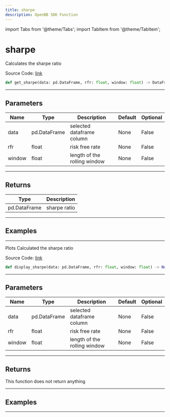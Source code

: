 ```yaml
---
title: sharpe
description: OpenBB SDK Function
---
```


import Tabs from '@theme/Tabs';
import TabItem from '@theme/TabItem';

# sharpe

<Tabs>
<TabItem value="model" label="Model" default>

Calculates the sharpe ratio

Source Code: [link](https://github.com/OpenBB-finance/OpenBBTerminal/tree/main/openbb_terminal/common/quantitative_analysis/qa_model.py#L537)

```python
def get_sharpe(data: pd.DataFrame, rfr: float, window: float) -> DataFrame
```
---

## Parameters

| Name | Type | Description | Default | Optional |
| ---- | ---- | ----------- | ------- | -------- |
| data | pd.DataFrame | selected dataframe column | None | False |
| rfr | float | risk free rate | None | False |
| window | float | length of the rolling window | None | False |

---

## Returns

| Type | Description |
| ---- | ----------- |
| pd.DataFrame | sharpe ratio |

---

## Examples

---



</TabItem>
<TabItem value="view" label="View">

Plots Calculated the sharpe ratio

Source Code: [link](https://github.com/OpenBB-finance/OpenBBTerminal/tree/main/openbb_terminal/common/quantitative_analysis/qa_view.py#L1114)

```python
def display_sharpe(data: pd.DataFrame, rfr: float, window: float) -> None
```
---

## Parameters

| Name | Type | Description | Default | Optional |
| ---- | ---- | ----------- | ------- | -------- |
| data | pd.DataFrame | selected dataframe column | None | False |
| rfr | float | risk free rate | None | False |
| window | float | length of the rolling window | None | False |

---

## Returns

This function does not return anything

---

## Examples

---



</TabItem>
</Tabs>